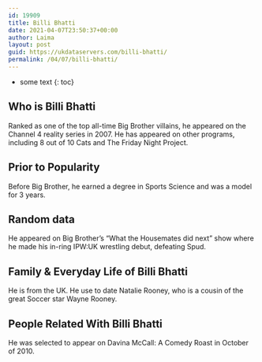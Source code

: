```yaml
---
id: 19909
title: Billi Bhatti
date: 2021-04-07T23:50:37+00:00
author: Laima
layout: post
guid: https://ukdataservers.com/billi-bhatti/
permalink: /04/07/billi-bhatti/
---
```


* some text
{: toc}


## Who is Billi Bhatti
                  
                  
                  
Ranked as one of the top all-time Big Brother villains, he appeared on the Channel 4 reality series in 2007. He has appeared on other programs, including 8 out of 10 Cats and The Friday Night Project.
                  
              
            
              
            
                
                
                
## Prior to Popularity
                  
                  
                  
Before Big Brother, he earned a degree in Sports Science and was a model for 3 years.
                  
              
            
              
            
                
                
                
## Random data
                  
                  
                  
He appeared on Big Brother&#8217;s &#8220;What the Housemates did next&#8221; show where he made his in-ring IPW:UK wrestling debut, defeating Spud.
                  
              
            
              
            
                
                
                
## Family & Everyday Life of Billi Bhatti
                  
                  
                  
He is from the UK. He use to date Natalie Rooney, who is a cousin of the great Soccer star Wayne Rooney.
                  
              
            
              
            
                
                
                
## People Related With Billi Bhatti
                  
                  
                  
He was selected to appear on Davina McCall: A Comedy Roast in October of 2010.
                  
              
            
              
            
                
              
            
              
              
            
            
              
            
          
          
          